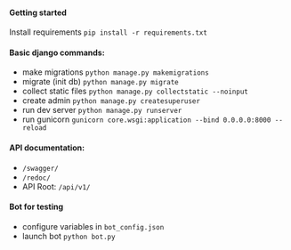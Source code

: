 #### Getting started
Install requirements `pip install -r requirements.txt`

#### Basic django commands:
* make migrations `python manage.py makemigrations`
* migrate (init db) `python manage.py migrate`
* collect static files `python manage.py collectstatic --noinput`
* create admin `python manage.py createsuperuser`
* run dev server `python manage.py runserver`
* run gunicorn `gunicorn core.wsgi:application --bind 0.0.0.0:8000 --reload`

#### API documentation:
* `/swagger/`
* `/redoc/`
* API Root: `/api/v1/`
#### Bot for testing
* configure variables in `bot_config.json`
* launch bot `python bot.py`





